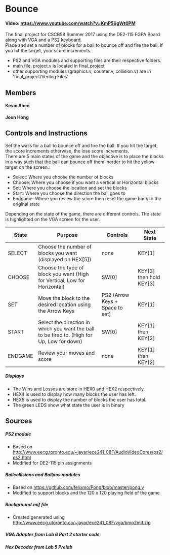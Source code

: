 # Bounce
#### Video: https://www.youtube.com/watch?v=KmP56gWt0PM
The final project for CSCB58 Summer 2017 using the DE2-115 FGPA Board along with VGA and a PS2 keyboard. \
Place and set a number of blocks for a ball to bounce off and fire the ball. If you hit the target, your score increments.
* PS2 and VGA modules and supporting files are their respective folders.
* main file, project.v is located in final_project
* other supporting modules (graphics.v, counter.v, collision.v) are in 'final_project/Verilog Files'

## Members
<h4>Kevin Shen</h4>
<h4>Joon Hong</h4>

## Controls and Instructions
Set the walls for a ball to bounce off and fire the ball. If you hit the target, the score increments otherwise, the lose score increments.\
There are 5 main states of the game and the objective is to place the blocks in a way such that the ball can bounce off them inorder to hit the yellow target on the screen.:
* Select: Where you choose the number of blocks
* Choose: Where you choose if you want a vertical or Horizontal blocks
* Set: Where you choose the location and set the blocks
* Start: Where you choose the direction the ball goes to
* Endgame: Where you review the score then reset the game back to the original state

Depending on the state of the game, there are different controls. The state is highlighted on the VGA screen for the user.

| State   | Purpose                                                                                     | Controls                        | Next State |
|---------|---------------------------------------------------------------------------------------------|---------------------------------|------------|
| SELECT   | Choose the number of blocks you want (displayed on HEX[5])                                  | none                            | KEY[1]     |
| CHOOSE  | Choose the type of block you want (High for Vertical, Low for Horizontal)                   | SW[0]                           | KEY[2] then hold KEY[3]     |  
| SET     | Move the block to the desired location using the Arrow Keys                                 | PS2 (Arrow Keys + Space to set) | KEY[1]     |  
| START   | Select the direction in which you want the ball to be fired to. (High for Up, Low for down) | SW[0]                           | KEY[1] then KEY[2]    |
| ENDGAME |  Review your moves and score                                                                | none                            | KEY[1]  then KEY[2]   |

##### Displays
- The Wins and Losses are store in HEX0 and HEX2 respectively.
- HEX4 is used to display how many blocks the user has left.
- HEX5 is used to display the number of blocks the user has total.
- The green LEDS show what state the user is in binary

## Sources
##### PS2 module
* Based on <a>http://www.eecg.toronto.edu/~jayar/ece241_08F/AudioVideoCores/ps2/ps2.html</a>
* Modified for DE2-115 pin assignments

##### Ballcollisions and Ballpos modules

* Based on <a> https://github.com/felixmo/Pong/blob/master/pong.v </a>
* Modified to support blocks and the 120 x 120 playing field of the game


##### Background.mif file
* Created generated using <a> http://www.eecg.utoronto.ca/~jayar/ece241_08F/vga/bmp2mif.zip </a>

##### VGA Adapter from Lab 6 Part 2 starter code

##### Hex Decoder from Lab 5 Prelab
